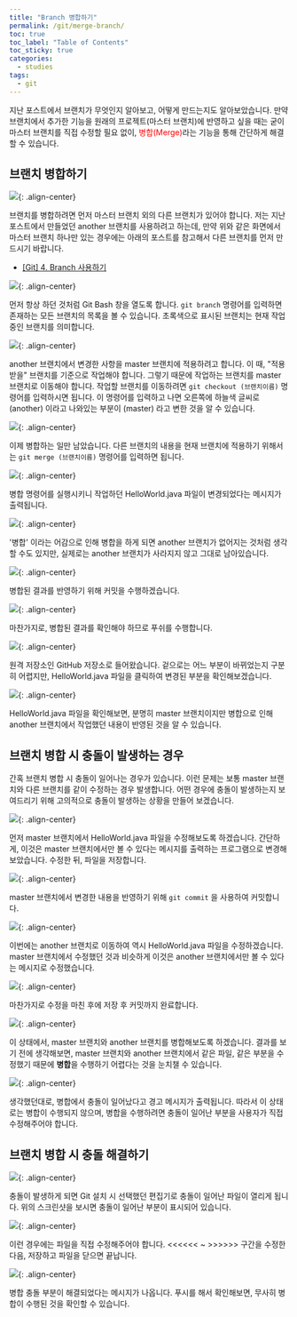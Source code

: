 ```yaml
---
title: "Branch 병합하기"
permalink: /git/merge-branch/
toc: true
toc_label: "Table of Contents"
toc_sticky: true
categories:
  - studies
tags:
  - git
---
```


지난 포스트에서 브랜치가 무엇인지 알아보고, 어떻게 만드는지도 알아보았습니다. 만약 브랜치에서 추가한 기능을 원래의 프로젝트(마스터 브랜치)에 반영하고 싶을 때는 굳이 마스터 브랜치를 직접 수정할 필요 없이, <span style="color:red">병합(Merge)</span>라는 기능을 통해 간단하게 해결할 수 있습니다.

## 브랜치 병합하기

![](/assets/images/Git/005/01.png){: .align-center}

브랜치를 병합하려면 먼저 마스터 브랜치 외의 다른 브랜치가 있어야 합니다. 저는 지난 포스트에서 만들었던 another 브랜치를 사용하려고 하는데, 만약 위와 같은 화면에서 마스터 브랜치 하나만 있는 경우에는 아래의 포스트를 참고해서 다른 브랜치를 먼저 만드시기 바랍니다.

- [[Git] 4. Branch 사용하기](/git/create-branch/)

![](/assets/images/Git/005/02.png){: .align-center}

먼저 항상 하던 것처럼 Git Bash 창을 열도록 합니다. `git branch` 명령어를 입력하면 존재하는 모든 브랜치의 목록을 볼 수 있습니다. 초록색으로 표시된 브랜치는 현재 작업 중인 브랜치를 의미합니다.

![](/assets/images/Git/005/03.png){: .align-center}

another 브랜치에서 변경한 사항을 master 브랜치에 적용하려고 합니다. 이 때, "적용받을" 브랜치를 기준으로 작업해야 합니다. 그렇기 때문에 작업하는 브랜치를 master 브랜치로 이동해야 합니다. 작업할 브랜치를 이동하려면 `git checkout (브랜치이름)` 명령어를 입력하시면 됩니다. 이 명령어를 입력하고 나면 오른쪽에 하늘색 글씨로 (another) 이라고 나와있는 부분이 (master) 라고 변한 것을 알 수 있습니다.

![](/assets/images/Git/005/04.png){: .align-center}

이제 병합하는 일만 남았습니다. 다른 브랜치의 내용을 현재 브랜치에 적용하기 위해서는 `git merge (브랜치이름)` 명령어를 입력하면 됩니다.

![](/assets/images/Git/005/05.png){: .align-center}

병합 명령어를 실행시키니 작업하던 HelloWorld.java 파일이 변경되었다는 메시지가 출력됩니다.

![](/assets/images/Git/005/06.png){: .align-center}

'병합' 이라는 어감으로 인해 병합을 하게 되면 another 브랜치가 없어지는 것처럼 생각할 수도 있지만, 실제로는 another 브랜치가 사라지지 않고 그대로 남아있습니다.

![](/assets/images/Git/005/07.png){: .align-center}

병합된 결과를 반영하기 위해 커밋을 수행하겠습니다.

![](/assets/images/Git/005/08.png){: .align-center}

마찬가지로, 병합된 결과를 확인해야 하므로 푸쉬를 수행합니다.

![](/assets/images/Git/005/09.png){: .align-center}

원격 저장소인 GitHub 저장소로 들어왔습니다. 겉으로는 어느 부분이 바뀌었는지 구분히 어렵지만, HelloWorld.java 파일을 클릭하여 변경된 부분을 확인해보겠습니다.

![](/assets/images/Git/005/10.png){: .align-center}

HelloWorld.java 파일을 확인해보면, 분명히 master 브랜치이지만 병합으로 인해 another 브랜치에서 작업했던 내용이 반영된 것을 알 수 있습니다.

## 브랜치 병합 시 충돌이 발생하는 경우

간혹 브랜치 병합 시 충돌이 일어나는 경우가 있습니다. 이런 문제는 보통 master 브랜치와 다른 브랜치를 같이 수정하는 경우 발생합니다. 어떤 경우에 충돌이 발생하는지 보여드리기 위해 고의적으로 충돌이 발생하는 상황을 만들어 보겠습니다.

![](/assets/images/Git/005/11.png){: .align-center}

먼저 master 브랜치에서 HelloWorld.java 파일을 수정해보도록 하겠습니다. 간단하게, 이것은 master 브랜치에서만 볼 수 있다는 메시지를 출력하는 프로그램으로 변경해 보았습니다. 수정한 뒤, 파일을 저장합니다.

![](/assets/images/Git/005/12.png){: .align-center}

master 브랜치에서 변경한 내용을 반영하기 위해 `git commit` 을 사용하여 커밋합니다.

![](/assets/images/Git/005/13.png){: .align-center}

이번에는 another 브랜치로 이동하여 역시 HelloWorld.java 파일을 수정하겠습니다. master 브랜치에서 수정했던 것과 비슷하게 이것은 another 브랜치에서만 볼 수 있다는 메시지로 수정했습니다.

![](/assets/images/Git/005/14.png){: .align-center}

마찬가지로 수정을 마친 후에 저장 후 커밋까지 완료합니다.

![](/assets/images/Git/005/15.png){: .align-center}

이 상태에서, master 브랜치와 another 브랜치를 병합해보도록 하겠습니다. 결과를 보기 전에 생각해보면, master 브랜치와 another 브랜치에서 같은 파일, 같은 부분을 수정했기 때문에 **병합**을 수행하기 어렵다는 것을 눈치챌 수 있습니다.

![](/assets/images/Git/005/16.png){: .align-center}

생각했던대로, 병합에서 충돌이 일어났다고 경고 메시지가 출력됩니다. 따라서 이 상태로는 병합이 수행되지 않으며, 병합을 수행하려면 충돌이 일어난 부분을 사용자가 직접 수정해주어야 합니다.

## 브랜치 병합 시 충돌 해결하기

![](/assets/images/Git/005/17.png){: .align-center}

충돌이 발생하게 되면 Git 설치 시 선택했던 편집기로 충돌이 일어난 파일이 열리게 됩니다. 위의 스크린샷을 보시면 충돌이 일어난 부분이 표시되어 있습니다.

![](/assets/images/Git/005/18.png){: .align-center}

이런 경우에는 파일을 직접 수정해주어야 합니다. <<<<<< ~ >>>>>> 구간을 수정한 다음, 저장하고 파일을 닫으면 끝납니다.

![](/assets/images/Git/005/19.png){: .align-center}

병합 충돌 부분이 해결되었다는 메시지가 나옵니다. 푸시를 해서 확인해보면, 무사히 병합이 수행된 것을 확인할 수 있습니다.